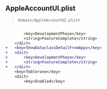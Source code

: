 ## AppleAccountUI.plist

> `Domain/AppleAccountUI.plist`

```diff

 		<key>DevelopmentPhase</key>
 		<string>FeatureComplete</string>
 	</dict>
+	<key>ShowDataclassDetailFromApps</key>
+	<dict>
+		<key>DevelopmentPhase</key>
+		<string>FeatureComplete</string>
+	</dict>
 	<key>Toblerone</key>
 	<dict>
 		<key>Enabled</key>

```
